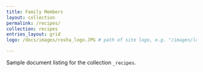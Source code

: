 ```yaml
---
title: Family Members
layout: collection
permalink: /recipes/
collection: recipes
entries_layout: grid
logo: /docs/images/rosha_logo.JPG # path of site logo, e.g. "/images/logo.png"

---
```


Sample document listing for the collection `_recipes`.
